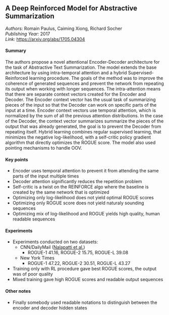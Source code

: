 ## A Deep Reinforced Model for Abstractive Summarization
_Authors:_ Romain Paulus, Caiming Xiong, Richard Socher   
_Publishing Year:_ 2017   
_Link:_ https://arxiv.org/abs/1705.04304   

#### Summary
The authors propose a novel attentional Encoder-Decoder architecture for the task of Abstractive Text Summarization. The model extends the base architecture by using intra-temporal attention and a hybrid Supervised-Reinforced learning procedure. The goals of the method was to improve the coherence of generated sequences and prevent the network from repeating its output when working with longer sequences. The intra-attention means that there are separate context vectors created for the Encoder and Decoder. The Encoder context vector has the usual task of summarizing pieces of the input so that the Decoder can work on specific parts of the input at a time. Encoder context vectors use temporal attention, which is normalized by the sum of all the previous attention distributions. In the case of the Decoder, the context vector summarizes summarize the pieces of the output that was already generated, the goal is to prevent the Decoder from repeating itself. Hybrid learning combines regular supervised learning, that minimizes the negative log-likelihood, with a self-critic policy gradient algorithm that directly optimizes the ROGUE score. The model also used pointing mechanisms to handle OOV.

#### Key points
- Encoder uses temporal attention to prevent it from attending the same parts of the input multiple times
- Decoder attention significantly reduces the repetition problem
- Self-critic is a twist on the REINFORCE algo where the baseline is created by the same network that is optimized
- Optimizing only log-likelihood does not yield optimal ROGUE scores
- Optimizing only ROGUE score does not yield naturaly sounding sequences
- Optimizing mix of log-likelihood and ROGUE yields high quality, human readable sequences

#### Experiments
- Experiments conducted on two datasets:
  - CNN/DailyMail ([Nalapatti et al.](abstractive-text-sum-rnns-beyond.md))
    - ROGUE-1 41.16, ROGUE-2 15.75, ROGUE-L 39.08
  - New York Times
    - ROGUE-1 47.22, ROGUE-2 30.51, ROGUE-L 43.27
- Training only with RL procedure gave best ROGUE scores, the output was of poor quality
- Mixed training gave high ROGUE scores and readable output sequences

#### Other notes
- Finally somebody used readable notations to distinguish between the encoder and decoder hidden states
